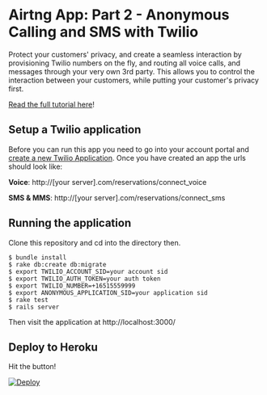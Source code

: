 # Airtng App: Part 2 - Anonymous Calling and SMS with Twilio

Protect your customers' privacy, and create a seamless interaction by provisioning Twilio numbers on the fly, and routing all voice calls, and messages through your very own 3rd party. This allows you to control the interaction between your customers, while putting your customer's privacy first.

[Read the full tutorial here](https://www.twilio.com/docs/tutorials/walkthrough/masked-numbers/ruby/rails)!

## Setup a Twilio application
Before you can run this app you need to go into your account portal and [create a new Twilio Application](https://www.twilio.com/user/account/apps). Once you have created an app the urls should look like:

**Voice**: http://[your server].com/reservations/connect_voice

**SMS & MMS**: http://[your server].com/reservations/connect_sms

## Running the application

Clone this repository and cd into the directory then.

```
$ bundle install
$ rake db:create db:migrate
$ export TWILIO_ACCOUNT_SID=your account sid
$ export TWILIO_AUTH_TOKEN=your auth token
$ export TWILIO_NUMBER=+16515559999
$ export ANONYMOUS_APPLICATION_SID=your application sid
$ rake test
$ rails server
```

Then visit the application at http://localhost:3000/

## Deploy to Heroku

Hit the button!

[![Deploy](https://www.herokucdn.com/deploy/button.png)](https://heroku.com/deploy)
